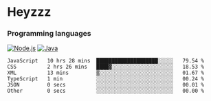 # Heyzzz  

### Programming languages  

[![Node.js](https://img.shields.io/badge/-Node.js-262626?style=for-the-badge)](https://nodejs.org)
[![Java](https://img.shields.io/badge/-Java-262626?style=for-the-badge)](https://java.com)

<!--START_SECTION:waka-->

```text
JavaScript   10 hrs 28 mins  ████████████████████░░░░░   79.54 %
CSS          2 hrs 26 mins   ████▓░░░░░░░░░░░░░░░░░░░░   18.53 %
XML          13 mins         ▒░░░░░░░░░░░░░░░░░░░░░░░░   01.67 %
TypeScript   1 min           ░░░░░░░░░░░░░░░░░░░░░░░░░   00.24 %
JSON         0 secs          ░░░░░░░░░░░░░░░░░░░░░░░░░   00.01 %
Other        0 secs          ░░░░░░░░░░░░░░░░░░░░░░░░░   00.00 %
```

<!--END_SECTION:waka-->
